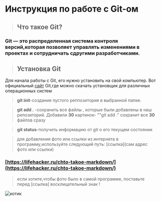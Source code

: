 # Инструкция по работе с Git-ом

>## Что такое Git?

### **Git** — это распределенная система контроля версий,которая позволяет управлять изменениями в проектах и сотрудничать сдругими разработчиками.

> ## Установка Git

 Для начала работы с Git, его нужно установить на свой компьютер.
 Вот официальный  [сайт](https://git-scm.com/downloads) Git,где можно скачать установщик для различных операционных систем
 

> **git init**-создание пустого реппозитория в выбранной папке.

> **git add .** -сохранить все файлы , которые были добавлены в наш репозиторий. Добавили **30** картинок- ""git add ." сохранит все **30** файлов сразу

> **git status**-получить информацию от git о его текущем состоянии



>  для добавления фото или ссылки из интернета в программу,используйте следующий путь: [ссылка](сам адрес фото или ссылки)

 ### [https://lifehacker.ru/chto-takoe-markdown/](https://lifehacker.ru/chto-takoe-markdown/)

> если хотите,чтобы фото было в самой программе, поставьте перед [ссылка] восклицательный знак !

![котик](https://animals-land.ru/wp-content/uploads/2021/10/1627411192_4-funart-pro-p-chistokrovnii-britanets-kotenok-zhivotnie-4.jpg)



